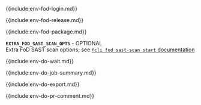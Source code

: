 
{{include:env-fod-login.md}}

{{include:env-fod-release.md}}

{{include:env-fod-package.md}}

**`EXTRA_FOD_SAST_SCAN_OPTS`** - OPTIONAL    
Extra FoD SAST scan options; see [`fcli fod sast-scan start` documentation]({{var:fcli-doc-base-url}}/manpage/fcli-fod-sast-scan-start.html)

{{include:env-do-wait.md}}

{{include:env-do-job-summary.md}}

{{include:env-do-export.md}}

{{include:env-do-pr-comment.md}}

